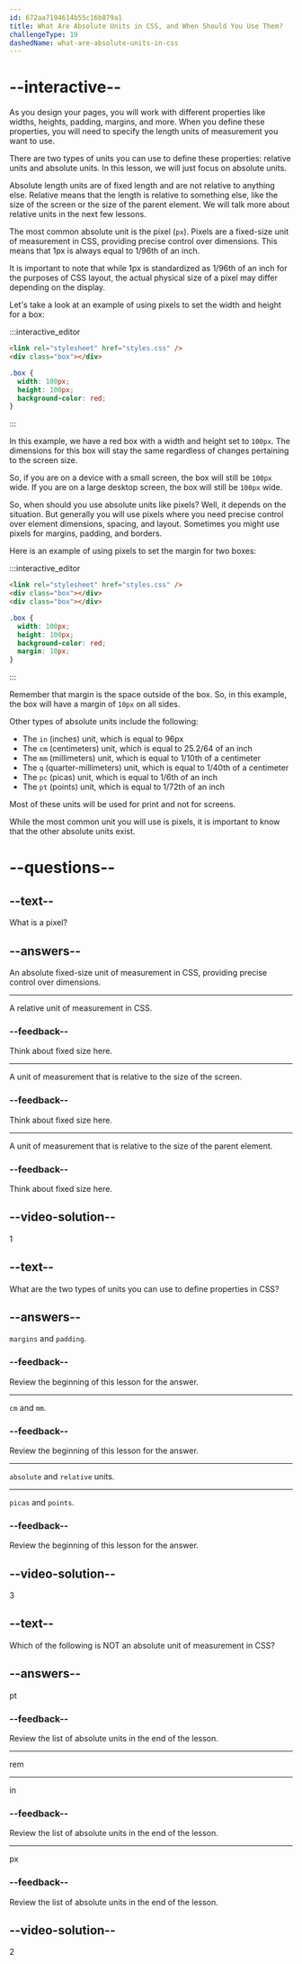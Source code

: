```yaml
---
id: 672aa7194614b55c16b879a1
title: What Are Absolute Units in CSS, and When Should You Use Them?
challengeType: 19
dashedName: what-are-absolute-units-in-css
---
```


# --interactive--

As you design your pages, you will work with different properties like widths, heights, padding, margins, and more. When you define these properties, you will need to specify the length units of measurement you want to use.

There are two types of units you can use to define these properties: relative units and absolute units. In this lesson, we will just focus on absolute units.

Absolute length units are of fixed length and are not relative to anything else. Relative means that the length is relative to something else, like the size of the screen or the size of the parent element. We will talk more about relative units in the next few lessons.

The most common absolute unit is the pixel (`px`). Pixels are a fixed-size unit of measurement in CSS, providing precise control over dimensions. This means that 1px is always equal to 1/96th of an inch.

It is important to note that while 1px is standardized as 1/96th of an inch for the purposes of CSS layout, the actual physical size of a pixel may differ depending on the display.

Let's take a look at an example of using pixels to set the width and height for a box:

:::interactive_editor

```html
<link rel="stylesheet" href="styles.css" />
<div class="box"></div>
```

```css
.box {
  width: 100px;
  height: 100px;
  background-color: red;
}
```

:::

In this example, we have a red box with a width and height set to `100px`. The dimensions for this box will stay the same regardless of changes pertaining to the screen size.

So, if you are on a device with a small screen, the box will still be `100px` wide. If you are on a large desktop screen, the box will still be `100px` wide.

So, when should you use absolute units like pixels? Well, it depends on the situation. But generally you will use pixels where you need precise control over element dimensions, spacing, and layout. Sometimes you might use pixels for margins, padding, and borders.

Here is an example of using pixels to set the margin for two boxes:

:::interactive_editor

```html
<link rel="stylesheet" href="styles.css" />
<div class="box"></div>
<div class="box"></div>
```

```css
.box {
  width: 100px;
  height: 100px;
  background-color: red;
  margin: 10px;
}
```

:::

Remember that margin is the space outside of the box. So, in this example, the box will have a margin of `10px` on all sides.

Other types of absolute units include the following:

- The `in` (inches) unit, which is equal to 96px
- The `cm` (centimeters) unit, which is equal to 25.2/64 of an inch
- The `mm` (millimeters) unit, which is equal to 1/10th of a centimeter
- The `q` (quarter-millimeters) unit, which is equal to 1/40th of a centimeter
- The `pc` (picas) unit, which is equal to 1/6th of an inch
- The `pt` (points) unit, which is equal to 1/72th of an inch

Most of these units will be used for print and not for screens.

While the most common unit you will use is pixels, it is important to know that the other absolute units exist.

# --questions--

## --text--

What is a pixel?

## --answers--

An absolute fixed-size unit of measurement in CSS, providing precise control over dimensions.

---

A relative unit of measurement in CSS.

### --feedback--

Think about fixed size here.

---

A unit of measurement that is relative to the size of the screen.

### --feedback--

Think about fixed size here.

---

A unit of measurement that is relative to the size of the parent element.

### --feedback--

Think about fixed size here.

## --video-solution--

1

## --text--

What are the two types of units you can use to define properties in CSS?

## --answers--

`margins` and `padding`.

### --feedback--

Review the beginning of this lesson for the answer.

---

`cm` and `mm`.

### --feedback--

Review the beginning of this lesson for the answer.

---

`absolute` and `relative` units.

---

`picas` and `points`.

### --feedback--

Review the beginning of this lesson for the answer.

## --video-solution--

3

## --text--

Which of the following is NOT an absolute unit of measurement in CSS?

## --answers--

pt

### --feedback--

Review the list of absolute units in the end of the lesson.

---

rem

---

in

### --feedback--

Review the list of absolute units in the end of the lesson.

---

px

### --feedback--

Review the list of absolute units in the end of the lesson.

## --video-solution--

2
